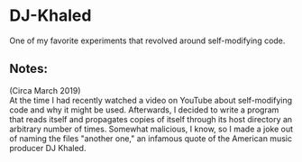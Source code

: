 # DJ-Khaled
One of my favorite experiments that revolved around self-modifying code.

## Notes:
(Circa March 2019)  
At the time I had recently watched a video on YouTube about self-modifying code and why it might be used. Afterwards, I decided to write a program that reads itself and propagates copies of itself through its host directory an arbitrary number of times. Somewhat malicious, I know, so I made a joke out of naming the files "another one," an infamous quote of the American music producer DJ Khaled.
